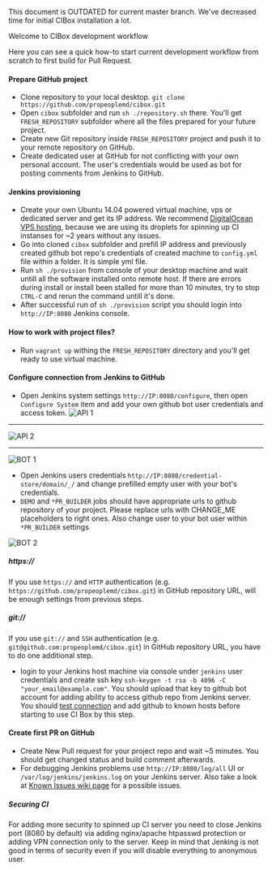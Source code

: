 This document is OUTDATED for current master branch.
We've decreased time for initial CIBox installation a lot.

Welcome to CIBox development workflow

Here you can see a quick how-to start current development workflow from scratch to first build for Pull Request.

#### Prepare GitHub project
* Clone repository to your local desktop. ```git clone https://github.com/propeoplemd/cibox.git```
* Open ```cibox``` subfolder and run ```sh ./repository.sh``` there. You'll get ```FRESH_REPOSITORY``` subfolder where all the files prepared for your future project.
* Create new Git repository inside ```FRESH_REPOSITORY``` project and push it to your remote repository on GitHub.
* Create dedicated user at GitHub for not conflicting with your own personal account. The user's credentials would be used as bot for posting comments from Jenkins to GitHub.

#### Jenkins provisioning
* Create your own Ubuntu 14.04 powered virtual machine, vps or dedicated server and get its IP address. We recommend [DigitalOcean VPS hosting](http://bit.ly/cibox-digitalocean), because we are using its droplets for spinning up CI instanses for ~2 years without any issues.
* Go into cloned ```cibox``` subfolder and prefill IP address and previously created github bot repo's credentials of created machine to ```config.yml``` file within a folder. It is simple yml file.
* Run ```sh ./provision``` from console of your desktop machine and wait untill all the software installed onto remote host. If there are errors during install or install been stalled for more than 10 minutes, try to stop ```CTRL-C``` and rerun the command untill it's done.
* After successful run of ```sh ./provision``` script you should login into ```http://IP:8080``` Jenkins console.

#### How to work with project files?

* Run `vagrant up` withing the `FRESH_REPOSITORY` directory and you'll get ready to use virtual machine.

#### Configure connection from Jenkins to GitHub
* Open Jenkins system settings ```http://IP:8080/configure```, then open ```Configure System``` item and add your own github bot user credentials and access token.
![API 1](https://cloud.githubusercontent.com/assets/1316234/9269670/853e58fa-4274-11e5-898f-9abf45290f02.png)

---

![API 2](https://cloud.githubusercontent.com/assets/1316234/9269692/a3ae754a-4274-11e5-8d48-ae5798d6c854.png)

---

![BOT 1](https://cloud.githubusercontent.com/assets/1316234/9269705/c4c11bd4-4274-11e5-8e4e-b220d058b925.png)
* Open Jenkins users credentials ```http://IP:8080/credential-store/domain/_/``` and change prefilled empty user with your bot's credentials.
* ```DEMO``` and ```*PR_BUILDER``` jobs should have appropriate urls to github repository of your project. Please replace urls with CHANGE_ME placeholders to right ones. Also change user to your bot user within ```*PR_BUILDER``` settings

![BOT 2](https://cloud.githubusercontent.com/assets/1316234/9269989/c8a446fc-4276-11e5-9ab0-9175cbb339d6.png)

##### https://
If you use `https://` and `HTTP` authentication (e.g. `https://github.com/propeoplemd/cibox.git`) in GitHub repository URL, will be enough settings from previous steps.
##### git://
If you use `git://` and `SSH` authentication (e.g. `git@github.com:propeoplemd/cibox.git`) in GitHub repository URL, you have to do one additional step.
* login to your Jenkins host machine via console under ```jenkins``` user credentials and create ssh key
```ssh-keygen -t rsa -b 4096 -C "your_email@example.com"```. You should upload that key to github bot account for adding ability to access github repo from Jenkins server. You should [test connection](https://help.github.com/articles/generating-ssh-keys/#step-5-test-the-connection) and add github to known hosts before starting to use CI Box by this step.

#### Create first PR on GitHub
* Create New Pull request for your project repo and wait ~5 minutes. You should get changed status and build comment afterwards.
* For debugging Jenkins problems use ```http://IP:8080/log/all``` UI or ```/var/log/jenkins/jenkins.log``` on your Jenkins server. Also take a look at [Known Issues wiki page](https://github.com/propeoplemd/cibox/wiki/Known-Issues) for a possible issues.

##### Securing CI
For adding more security to spinned up CI server you need to close Jenkins port (8080 by default) via adding nginx/apache htpasswd protection or adding VPN connection only to the server.
Keep in mind that Jenking is not good in terms of security even if you will disable everything to anonymous user.
